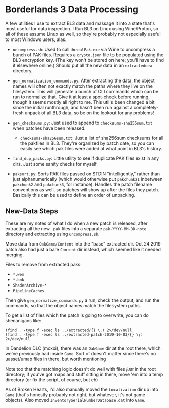 Borderlands 3 Data Processing
=============================

A few utilities I use to extract BL3 data and massage it into a state
that's most useful for data inspection.  I Run BL3 on Linux using
Wine/Proton, so all of these assume Linux as well, so they're probably
not especially useful to most Windows users, alas.

- `uncompress.sh`: Used to call `UnrealPak.exe` via Wine to uncompress
  a bunch of PAK files.  Requires a `crypto.json` file to be populated
  using the BL3 encryption key.  (The key won't be stored on here; you'll
  have to find it elsewhere online.)  Should put all the new data in
  an `extractednew` directory.

- `gen_normalization_commands.py`: After extracting the data, the object
  names will often not exactly match the paths where they live on the
  filesystem.  This will generate a bunch of CLI commands which can be
  run to normalize that.  Give it at least a spot-check before running,
  though it seems mostly all right to me.  This util's been changed a
  bit since the initial runthrough, and hasn't been run against a
  completely-fresh unpack of all BL3 data, so be on the lookout for
  any problems!

- `gen_checksums.py`: Just used to append to `checksums-sha256sum.txt`
  when patches have been released.

  - `checksums-sha256sum.txt`: Just a list of sha256sum checksums for all
    the pakfiles in BL3.  They're organized by patch date, so you can
    easily see which pak files were added at what point in BL3's history.

- `find_dup_packs.py`: Little utility to see if duplicate PAK files
  exist in any dirs.  Just some sanity checks for myself.

- `paksort.py`: Sorts PAK files passed on STDIN "intelligently," rather
  than just alphanumerically (which would otherwise put `pakchunk21`
  inbetween `pakchunk2` and `pakchunk3`, for instance).  Handles the
  patch filename conventions as well, so patches will show up after
  the files they patch.  Basically this can be used to define an order
  of unpacking.

New-Data Steps
--------------

These are my notes of what I do when a new patch is released, after
extracting all the new `.pak` files into a separate `pak-YYYY-MM-DD-note`
directory and extracting using `uncompress.sh`.

Move data from `OakGame/Content` into the "base" extracted dir.
Oct 24 2019 patch also had just a bare `Content` dir instead, which seemed
like it needed merging.

Files to remove from extracted paks:

- `*.wem`
- `*.bnk`
- `ShaderArchive-*`
- `PipelineCaches`

Then give `gen_normalize_commands.py` a run, check the output, and run the
commands, so that the object names match the filesystem paths.

To get a list of files which the patch is going to overwrite, you can do
shenanigans like:

    (find . -type f -exec ls ../extracted/{} \;) 2>/dev/null
    (find . -type f -exec ls ../extracted-patch-2019-10-03/{} \;) 2>/dev/null

In Dandelion DLC (moxxi), there was an `OakGame` dir at the root there,
which we've previously had inside `Game`.  Sort of doesn't matter since
there's no uasset/umap files in there, but worth mentioning

Note too that the matching logic doesn't do well with files *just* in the
root directory; if you've got maps and stuff sitting in there, move 'em
into a temp directory (or fix the script, of course, but eh)

As of Broken Hearts, I'd also manually moved the `Localization` dir up
into `Game` (that's honestly probably not right, but whatever, it's not
game objects).  Also moved `InventorySerialNumberDatabase.dat` into
`Game`.

